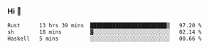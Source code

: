 ### Hi 👋

<!--START_SECTION:waka-->

```txt
Rust      13 hrs 39 mins  ████████████████████████▒   97.20 %
sh        18 mins         ▓░░░░░░░░░░░░░░░░░░░░░░░░   02.14 %
Haskell   5 mins          ░░░░░░░░░░░░░░░░░░░░░░░░░   00.66 %
```

<!--END_SECTION:waka-->
